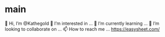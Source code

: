 # main
👋 Hi, I’m @Kathegold 👀 I’m interested in ... 🌱 I’m currently learning ... 💞️ I’m looking to collaborate on ... 📫 How to reach me ... https://easysheet.com/
